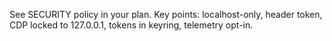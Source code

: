 See SECURITY policy in your plan. Key points: localhost-only, header token, CDP locked to 127.0.0.1, tokens in keyring, telemetry opt-in.